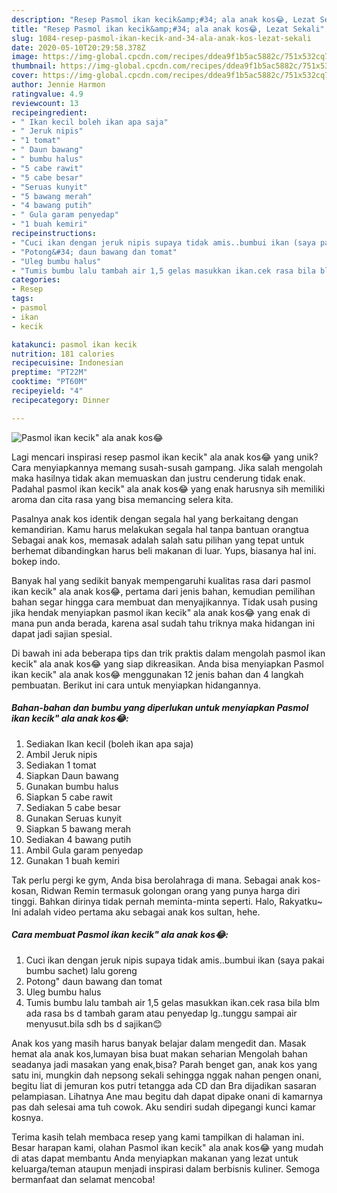 ```yaml
---
description: "Resep Pasmol ikan kecik&amp;#34; ala anak kos😂, Lezat Sekali"
title: "Resep Pasmol ikan kecik&amp;#34; ala anak kos😂, Lezat Sekali"
slug: 1084-resep-pasmol-ikan-kecik-and-34-ala-anak-kos-lezat-sekali
date: 2020-05-10T20:29:58.378Z
image: https://img-global.cpcdn.com/recipes/ddea9f1b5ac5882c/751x532cq70/pasmol-ikan-kecik-ala-anak-kos😂-foto-resep-utama.jpg
thumbnail: https://img-global.cpcdn.com/recipes/ddea9f1b5ac5882c/751x532cq70/pasmol-ikan-kecik-ala-anak-kos😂-foto-resep-utama.jpg
cover: https://img-global.cpcdn.com/recipes/ddea9f1b5ac5882c/751x532cq70/pasmol-ikan-kecik-ala-anak-kos😂-foto-resep-utama.jpg
author: Jennie Harmon
ratingvalue: 4.9
reviewcount: 13
recipeingredient:
- " Ikan kecil boleh ikan apa saja"
- " Jeruk nipis"
- "1 tomat"
- " Daun bawang"
- " bumbu halus"
- "5 cabe rawit"
- "5 cabe besar"
- "Seruas kunyit"
- "5 bawang merah"
- "4 bawang putih"
- " Gula garam penyedap"
- "1 buah kemiri"
recipeinstructions:
- "Cuci ikan dengan jeruk nipis supaya tidak amis..bumbui ikan (saya pakai bumbu sachet) lalu goreng"
- "Potong&#34; daun bawang dan tomat"
- "Uleg bumbu halus"
- "Tumis bumbu lalu tambah air 1,5 gelas masukkan ikan.cek rasa bila blm ada rasa bs d tambah garam atau penyedap lg..tunggu sampai air menyusut.bila sdh bs d sajikan😊"
categories:
- Resep
tags:
- pasmol
- ikan
- kecik

katakunci: pasmol ikan kecik 
nutrition: 181 calories
recipecuisine: Indonesian
preptime: "PT22M"
cooktime: "PT60M"
recipeyield: "4"
recipecategory: Dinner

---
```



![Pasmol ikan kecik&#34; ala anak kos😂](https://img-global.cpcdn.com/recipes/ddea9f1b5ac5882c/751x532cq70/pasmol-ikan-kecik-ala-anak-kos😂-foto-resep-utama.jpg)

Lagi mencari inspirasi resep pasmol ikan kecik&#34; ala anak kos😂 yang unik? Cara menyiapkannya memang susah-susah gampang. Jika salah mengolah maka hasilnya tidak akan memuaskan dan justru cenderung tidak enak. Padahal pasmol ikan kecik&#34; ala anak kos😂 yang enak harusnya sih memiliki aroma dan cita rasa yang bisa memancing selera kita.

Pasalnya anak kos identik dengan segala hal yang berkaitang dengan kemandirian. Kamu harus melakukan segala hal tanpa bantuan orangtua Sebagai anak kos, memasak adalah salah satu pilihan yang tepat untuk berhemat dibandingkan harus beli makanan di luar. Yups, biasanya hal ini. bokep indo.

Banyak hal yang sedikit banyak mempengaruhi kualitas rasa dari pasmol ikan kecik&#34; ala anak kos😂, pertama dari jenis bahan, kemudian pemilihan bahan segar hingga cara membuat dan menyajikannya. Tidak usah pusing jika hendak menyiapkan pasmol ikan kecik&#34; ala anak kos😂 yang enak di mana pun anda berada, karena asal sudah tahu triknya maka hidangan ini dapat jadi sajian spesial.


Di bawah ini ada beberapa tips dan trik praktis dalam mengolah pasmol ikan kecik&#34; ala anak kos😂 yang siap dikreasikan. Anda bisa menyiapkan Pasmol ikan kecik&#34; ala anak kos😂 menggunakan 12 jenis bahan dan 4 langkah pembuatan. Berikut ini cara untuk menyiapkan hidangannya.

<!--inarticleads1-->

##### Bahan-bahan dan bumbu yang diperlukan untuk menyiapkan Pasmol ikan kecik&#34; ala anak kos😂:

1. Sediakan  Ikan kecil (boleh ikan apa saja)
1. Ambil  Jeruk nipis
1. Sediakan 1 tomat
1. Siapkan  Daun bawang
1. Gunakan  bumbu halus
1. Siapkan 5 cabe rawit
1. Sediakan 5 cabe besar
1. Gunakan Seruas kunyit
1. Siapkan 5 bawang merah
1. Sediakan 4 bawang putih
1. Ambil  Gula garam penyedap
1. Gunakan 1 buah kemiri


Tak perlu pergi ke gym, Anda bisa berolahraga di mana. Sebagai anak kos-kosan, Ridwan Remin termasuk golongan orang yang punya harga diri tinggi. Bahkan dirinya tidak pernah meminta-minta seperti. Halo, Rakyatku~ Ini adalah video pertama aku sebagai anak kos sultan, hehe. 

<!--inarticleads2-->

##### Cara membuat Pasmol ikan kecik&#34; ala anak kos😂:

1. Cuci ikan dengan jeruk nipis supaya tidak amis..bumbui ikan (saya pakai bumbu sachet) lalu goreng
1. Potong&#34; daun bawang dan tomat
1. Uleg bumbu halus
1. Tumis bumbu lalu tambah air 1,5 gelas masukkan ikan.cek rasa bila blm ada rasa bs d tambah garam atau penyedap lg..tunggu sampai air menyusut.bila sdh bs d sajikan😊


Anak kos yang masih harus banyak belajar dalam mengedit dan. Masak hemat ala anak kos,lumayan bisa buat makan seharian Mengolah bahan seadanya jadi masakan yang enak,bisa? Parah benget gan, anak kos yang satu ini, mungkin dah nepsong sekali sehingga nggak nahan pengen onani, begitu liat di jemuran kos putri tetangga ada CD dan Bra dijadikan sasaran pelampiasan. Lihatnya Ane mau begitu dah dapat dipake onani di kamarnya pas dah selesai ama tuh cowok. Aku sendiri sudah dipegangi kunci kamar kosnya. 

Terima kasih telah membaca resep yang kami tampilkan di halaman ini. Besar harapan kami, olahan Pasmol ikan kecik&#34; ala anak kos😂 yang mudah di atas dapat membantu Anda menyiapkan makanan yang lezat untuk keluarga/teman ataupun menjadi inspirasi dalam berbisnis kuliner. Semoga bermanfaat dan selamat mencoba!
